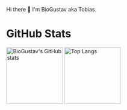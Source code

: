 Hi there 👋 I'm BioGustav aka Tobias.



<!--
**BioGustav/BioGustav** is a ✨ _special_ ✨ repository because its `README.md` (this file) appears on your GitHub profile.

Here are some ideas to get you started:

- 🔭 I’m currently working on ...
- 🌱 I’m currently learning ...
- 👯 I’m looking to collaborate on ...
- 🤔 I’m looking for help with ...
- 💬 Ask me about ...
- 📫 How to reach me: ...
- 😄 Pronouns: ...
- ⚡ Fun fact: ...
-->

# GitHub Stats

<img src="https://github-readme-stats-biogs-projects.vercel.app/api?username=biogustav&show_icons=true&theme=ambient_gradient&bg_color=45,000000,440044&hide_border=true&rank_icon=github" alt="BioGustav's GitHub stats" style="height: 150px;"> <img src="https://github-readme-stats-biogs-projects.vercel.app/api/top-langs/?username=biogustav&layout=compact&theme=ambient_gradient&bg_color=45,440044,000000&hide_border=true" alt="Top Langs" style="height: 150px;">

